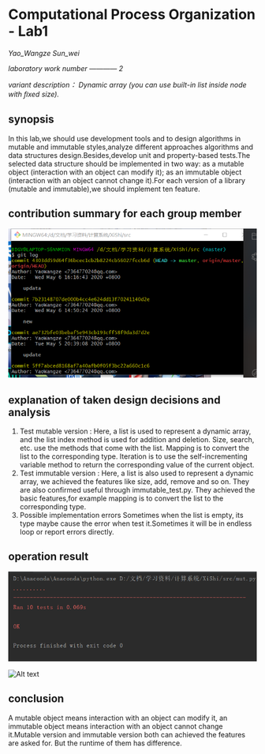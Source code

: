 # Computational Process Organization - Lab1
*Yao_Wangze  Sun_wei*

*laboratory work number ———— 2*

*variant description： Dynamic array (you can use built-in list inside node with ﬁxed size).*

## synopsis ##
In this lab,we should use development tools and to design algorithms in mutable and immutable styles,analyze different approaches algorithms and data structures design.Besides,develop unit and property-based tests.The selected data structure should be implemented in two way: as a mutable object (interaction with an object can modify it); as an immutable object (interaction with an object cannot change it).For each version of a library (mutable and immutable),we should implement ten feature.

## contribution summary for each group member ##
![Alt text](/fig/Yaowangze.png)
## explanation of taken design decisions and analysis ##
1. Test mutable version :
Here, a list is used to represent a dynamic array, and the list index method is used for addition and deletion.  Size, search, etc. use the methods that come with the list. Mapping is to convert the list to the corresponding type. Iteration is to use the self-incrementing variable method to return the corresponding value of the current object.
2. Test immutable version :
Here, a list is also used to represent a dynamic array, we achieved the features like size, add, remove and so on. They are also confirmed useful through immutable_test.py. They achieved the basic features,for example mapping is to convert the list to the corresponding type.
3. Possible implementation errors
Sometimes when the list is empty, its type maybe cause the error when test it.Sometimes it will be in endless loop or report errors directly.
## operation result ##
![Alt text](/fig/1.png)

![Alt text](/fig/2.png)
## conclusion ##
A mutable object means interaction with an object can modify it, an immutable object means interaction with an object cannot change it.Mutable version and immutable version both can achieved the features are asked for. But the runtime of them has difference.